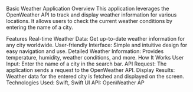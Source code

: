 Basic Weather Application
Overview
This application leverages the OpenWeather API to track and display weather information for various locations. It allows users to check the current weather conditions by entering the name of a city.

Features
Real-time Weather Data: Get up-to-date weather information for any city worldwide.
User-friendly Interface: Simple and intuitive design for easy navigation and use.
Detailed Weather Information: Provides temperature, humidity, weather conditions, and more.
How It Works
User Input: Enter the name of a city in the search bar.
API Request: The application sends a request to the OpenWeather API.
Display Results: Weather data for the entered city is fetched and displayed on the screen.
Technologies Used: Swift, Swift UI
API: OpenWeather AP
